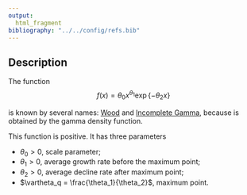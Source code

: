 ```yaml
---
output:
  html_fragment
bibliography: "../../config/refs.bib"
---
```


## Description

The function
$$
f(x) = \theta_0x^{\theta_{1}}\exp\{-\theta_{2}x\}
$$

is known by several names: [Wood](http://www.scielo.br/scielo.php?script=sci_arttext&pid=S1516-35982006000200028) and
[Incomplete Gamma](http://www.scielo.br/scielo.php?script=sci_arttext&pid=S1516-35981999000400029), because is obtained by the gamma density function.

This function is positive. It has three parameters

  * $\theta_{0} > 0$, scale parameter;
  * $\theta_{1} > 0$, average growth rate before the maximum point;
  * $\theta_{2} > 0$, average decline rate after maximum point;
  * $\vartheta_q = \frac{\theta_1}{\theta_2}$, maximum point.
